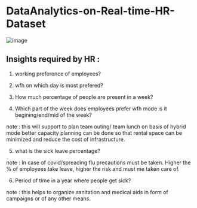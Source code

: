 # DataAnalytics-on-Real-time-HR-Dataset

![image](https://github.com/deva-246/DataAnalytics-on-Real-time-HR-Dataset/assets/75877347/2150341b-8ff9-4f69-ae3e-d7358bcb9c69)

## Insights required by HR :

1. working preference of employees?

2. wfh on which day is most prefered?

3. How much percentage of people are present in a week?

4. Which part of the week does employees prefer wfh mode is it begining/end/mid of the week?
	
note : this will support to plan team outing/ team lunch
on basis of hybrid mode better capacity planning can be done
so that rental space can be minimized and reduce the cost of infrastructure.

5. what is the sick leave percentage?
   
note : In case of covid/spreading flu precautions must be taken.
Higher the % of employees take leave, higher the risk and must me taken care of.

6. Period of time in a year where people get sick?

note : this helps to organize sanitation and medical aids in form of campaigns or of any other means.

